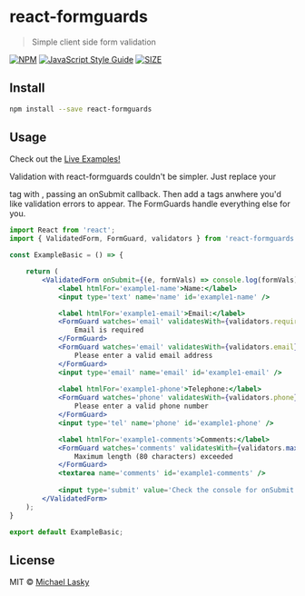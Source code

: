 # react-formguards

> Simple client side form validation

[![NPM](https://img.shields.io/npm/v/react-formguards.svg)](https://www.npmjs.com/package/react-formguards) [![JavaScript Style Guide](https://img.shields.io/badge/code_style-standard-brightgreen.svg)](https://standardjs.com) [![SIZE](https://img.shields.io/bundlephobia/min/react-formguards.svg)](https://www.npmjs.com/package/react-formguards)

## Install

```bash
npm install --save react-formguards
```

## Usage
Check out the [Live Examples!](https://nuclearhorsestudios.github.io/react-formguards/)

Validation with react-formguards couldn't be simpler.  Just replace your <form> tag with <ValidatedForm>, passing an onSubmit callback.  Then add a <FormGuard> tags anwhere you'd like validation errors to appear.  The FormGuards handle everything else for you.
```jsx
import React from 'react';
import { ValidatedForm, FormGuard, validators } from 'react-formguards'

const ExampleBasic = () => {

    return (
        <ValidatedForm onSubmit={(e, formVals) => console.log(formVals)}>
            <label htmlFor='example1-name'>Name:</label>
            <input type='text' name='name' id='example1-name' />

            <label htmlFor='example1-email'>Email:</label>
            <FormGuard watches='email' validatesWith={validators.required} >
                Email is required  
            </FormGuard> 
            <FormGuard watches='email' validatesWith={validators.email} >
                Please enter a valid email address  
            </FormGuard> 
            <input type='email' name='email' id='example1-email' />  
            
            <label htmlFor='example1-phone'>Telephone:</label>
            <FormGuard watches='phone' validatesWith={validators.phone} >
                Please enter a valid phone number  
            </FormGuard> 
            <input type='tel' name='phone' id='example1-phone' />  

            <label htmlFor='example1-comments'>Comments:</label>
            <FormGuard watches='comments' validatesWith={validators.maxLength(80)} >
                Maximum length (80 characters) exceeded
            </FormGuard> 
            <textarea name='comments' id='example1-comments' />  
            
            <input type='submit' value='Check the console for onSubmit' />
        </ValidatedForm>
    );
}

export default ExampleBasic;
```

## License

MIT © [Michael Lasky](https://github.com/NuclearHorseStudios)
